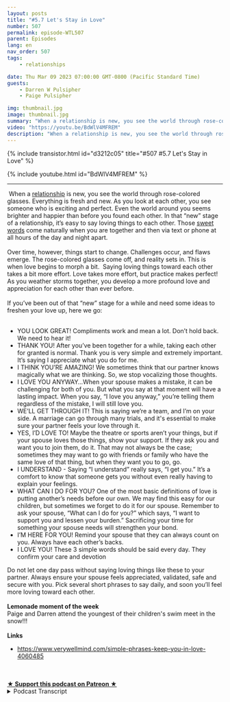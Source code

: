 ```yaml
---
layout: posts
title: "#5.7 Let's Stay in Love"
number: 507
permalink: episode-WTL507
parent: Episodes
lang: en
nav_order: 507
tags:
    - relationships

date: Thu Mar 09 2023 07:00:00 GMT-0800 (Pacific Standard Time)
guests:
    - Darren W Pulsipher
    - Paige Pulsipher

img: thumbnail.jpg
image: thumbnail.jpg
summary: "When a relationship is new, you see the world through rose-colored glasses. Everything is fresh and new. As you look at each other, you see someone who is exciting and perfect. Even the world around you seems brighter and happier than before you found each other."
video: "https://youtu.be/BdWlV4MFREM"
description: "When a relationship is new, you see the world through rose-colored glasses. Everything is fresh and new. As you look at each other, you see someone who is exciting and perfect. Even the world around you seems brighter and happier than before you found each other."
---
```


<div>
{% include transistor.html id="d3212c05" title="#507 #5.7 Let's Stay in Love" %}

{% include youtube.html id="BdWlV4MFREM" %}
</div>

---

<html><head></head><body><div>&nbsp;When a <a href="https://www.verywellmind.com/the-four-stages-of-relationships-4163472">relationship</a> is new, you see the world through rose-colored glasses. Everything is fresh and new. As you look at each other, you see someone who is exciting and perfect. Even the world around you seems brighter and happier than before you found each other. In that “new” stage of a relationship, it’s easy to say loving things to each other. Those <a href="https://www.verywellmind.com/words-of-affirmation-4783539">sweet words</a> come naturally when you are together and then via text or phone at all hours of the day and night apart.&nbsp;<br><br>Over time, however, things start to change. Challenges occur, and flaws emerge. The rose-colored glasses come off, and reality sets in. This is when love begins to morph a bit.&nbsp; Saying loving things toward each other takes a bit more effort. Love takes more effort, but practice makes perfect! As you weather storms together, you develop a more profound love and appreciation for each other than ever before.</div><div><br>If you’ve been out of that “new” stage for a while and need some ideas to freshen your love up, here we go:<br><br></div><ul><li>YOU LOOK GREAT! Compliments work and mean a lot. Don’t hold back. We need to hear it!</li><li>THANK YOU! After you’ve been together for a while, taking each other for granted is normal. Thank you is very simple and extremely important. It’s saying I appreciate what you do for me.</li><li>I THINK YOU’RE AMAZING! We sometimes think that our partner knows magically what we are thinking. So, we stop vocalizing those thoughts.</li><li>I LOVE YOU ANYWAY…When your spouse makes a mistake, it can be challenging for both of you. But what you say at that moment will have a lasting impact. When you say, “I love you anyway,” you’re telling them regardless of the mistake, I will still love you.</li><li>WE’LL GET THROUGH IT! This is saying we’re a team, and I’m on your side. A marriage can go through many trials, and it's essential to make sure your partner feels your love through it.</li><li>YES, I’D LOVE TO! Maybe the theatre or sports aren’t your things, but if your spouse loves those things, show your support. If they ask you and want you to join them, do it. That may not always be the case; sometimes they may want to go with friends or family who have the same love of that thing, but when they want you to go, go.</li><li>I UNDERSTAND - Saying “I understand” really says, “I get you.” It’s a comfort to know that someone gets you without even really having to explain your feelings.</li><li>WHAT CAN I DO FOR YOU? One of the most basic definitions of love is putting another’s needs before our own. We may find this easy for our children, but sometimes we forget to do it for our spouse. Remember to ask your spouse, “What can I do for you?” which says, “I want to support you and lessen your burden.” Sacrificing your time for something your spouse needs will strengthen your bond.</li><li>I’M HERE FOR YOU! Remind your spouse that they can always count on you. Always have each other’s backs.</li><li>I LOVE YOU! These 3 simple words should be said every day. They confirm your care and devotion</li></ul><div>Do not let one day pass without saying loving things like these to your partner. Always ensure your spouse feels appreciated, validated, safe and secure with you. Pick several short phrases to say daily, and soon you’ll feel more loving toward each other.</div><div><br><strong>Lemonade moment of the week</strong></div><div>Paige and Darren attend the youngest of their children's swim meet in the snow!!!<br><br><strong>Links</strong></div><ul><li><a href="https://www.verywellmind.com/simple-phrases-keep-you-in-love-4060485">https://www.verywellmind.com/simple-phrases-keep-you-in-love-4060485</a></li></ul><div><br><br></div>
<strong>
  <a href="https://www.patreon.com/wheresthelemonade" target="_donate" rel="payment" title="★ Support this podcast on Patreon ★">★ Support this podcast on Patreon ★</a>
</strong></body></html>

<details>
<summary> Podcast Transcript </summary>

<p>﻿1</p>
<p>On today's episode.</p>
<p>Let's talk about staying in love.</p>
<p>Okay.</p>
<p>So our great research department, a.k.a.</p>
<p>Paige, came up with a great topicthis week.</p>
<p>I'm actually excited about it.</p>
<p>I think it's actually pretty interesting.</p>
<p>You kind of just learned about itlike 2 minutes ago. Yes.</p>
<p>No. No.</p>
<p>Well, you learned about a week agowhen we were going to record it,like I told you about it.</p>
<p>Then we've all started not feeling well.</p>
<p>You were out of town for a couple days,and then we literally just pulled it upand I was like, Wait, what are we doing?</p>
<p>So it's kind of fresh for both of us.</p>
<p>You've never seen it?</p>
<p>No. And I had toto renew it to my eyes once again.</p>
<p>Okay, so.</p>
<p>So what's interesting about this one iswhat can we do?</p>
<p>When we were first engaged,even before we were engaged, were married.</p>
<p>Say, before we were engaged?</p>
<p>Yes. Holy cow.</p>
<p>Could not stay away from me. Too much PDA.</p>
<p>All of ourchildren and anyone around uswill definitely say that.</p>
<p>Yes, absolutely. And it was. It was much.</p>
<p>In fact, here's a funny story. Was this.</p>
<p>This was on our honeymoon.</p>
<p>And we were going to</p>
<p>I don't know if it was likewe were we were on our way to our wayon our way there to the honeymoon.</p>
<p>We were in the airport in lineto ask the ladyat the desk, at the United deska question.</p>
<p>And we were waiting and we weren't likewe were just like we were standing in lineand we were sittingnext each other and we,you know, we kissed and then we would talkand then we would kiss.</p>
<p>And she got mad.</p>
<p>Was it the lady at the desk?</p>
<p>Yes, the lady behind us. No,it was the lady at the desk.</p>
<p>It was the night she was like, Oh,my gosh, why don't you guys get a room?</p>
<p>This is so inappropriate.</p>
<p>And we were we were so taken abackbecause we were, like, doing a literallywe were just we were kissing and huggingand hugging, but it wasn't like we were.</p>
<p>Anyway, yeah,maybe that's why I have one case status.</p>
<p>Why? Because I complained.</p>
<p>I didn't complain. No, we didn'tcomplain. No, no.</p>
<p>Even though she was. She.</p>
<p>She was really. She was really upset.</p>
<p>She was really upset.</p>
<p>So we were like,she needs a boyfriend or a girlfriend.</p>
<p>Whatever she needs, she needs something.</p>
<p>But over time, that kind of slowlychanges and things kind of fade.</p>
<p>They do.</p>
<p>And not just being affectionatewith each other.</p>
<p>In fact, that'snot even what this podcast is about.</p>
<p>It's more about the things you sayto each other and,and you you see each otherwhen you're dating and when you're engagedand you're just feeling that new.</p>
<p>And probably even the firstmaybe couple of years you're married,you see each other through rose coloredglasses, right?</p>
<p>Everything they do is cute and funny.</p>
<p>Right in my socks on the floor.</p>
<p>Yeah.</p>
<p>I mean, yeah,that's each something so minor.</p>
<p>But you're right.</p>
<p>I mean, like, all those little things,like, oh, they chew too loud or they.</p>
<p>Whatever it is, I mean, likeyou think you did in the beginning,you thought it was cute and you thought itwas, Oh, just a little quirk.</p>
<p>And a few yearsin, it's annoying and it's bugging you.</p>
<p>And why is it bugging you? Yeah, exactly.</p>
<p>No, Why?</p>
<p>Why does that bug you? What?</p>
<p>But the little things I do.</p>
<p>I didn't say that.</p>
<p>I think in general.</p>
<p>Oh, in general, Nothing.</p>
<p>Nothing that you do ever bothers you?</p>
<p>No. Mm hmm.</p>
<p>Okay. But no, it's true.</p>
<p>Like,over time, challenges occur, flaws emerge,the rose colored glassescome off, and reality sets in.</p>
<p>Right?</p>
<p>I think it sets in fasterwhen you are in a blended family.</p>
<p>Much fasterbecause you don't get that new.</p>
<p>Let's grow together.</p>
<p>Let's start our family together.</p>
<p>You are just set into the middleof two families already formed, right?</p>
<p>Yeah.</p>
<p>So you don't you don't even get thatthat real newness with each other.</p>
<p>So this is normal?</p>
<p>Oh, I think this is very normal.</p>
<p>I think this is very normal forthe things that you once thought were cuteand funnyand quirky are normal, are now annoyingand obnoxious and knock it off.</p>
<p>So I wanted to talk aboutif you've been out of that new stagefor a while and you're feeling likeeverything he or she doesbothers me,</p>
<p>Let's talk about how to freshen things up.</p>
<p>What do you think? Sounds good. Okay.</p>
<p>All right.</p>
<p>But we're going to be very specificon that.</p>
<p>On what we can do to freshen things up.</p>
<p>And the one thingwe're going to talk aboutspecifically are words</p>
<p>You can say absolutely not.</p>
<p>Things you do right, but wordsthat you can say on a daily basisthat will freshen things upand and keep things alive,because we could have severaldifferent episodes on things you could do.</p>
<p>Absolutely.</p>
<p>But today we're only going to thingsyou can say.</p>
<p>Yeah. Things you can.</p>
<p>You can say, okay, so first one,you look great.</p>
<p>Now I have to say so a lot of thesewe're going to be really honestwith these things and we'll tell you whatwe're good at and what we're not good at.</p>
<p>You are fantastic at this one.</p>
<p>Oh, thank you. So complimentsmean a lot to your spouse</p>
<p>If you've been married for 40 years,we need to hear it.</p>
<p>I think women especially need to hear it,but many to hear it too.</p>
<p>But you, Darren, is very complimentary.</p>
<p>Always.</p>
<p>Not always.</p>
<p>You do look great.</p>
<p>Well, I think I do appreciate that.</p>
<p>But I do get mad if I, like,come in and swear to no makeup and my hairsticking up everywhere and you're like,</p>
<p>Hey, beautiful.</p>
<p>I'm like, you know, I don't look beautifulright now, but so okay, so no patronize.</p>
<p>So yes, for you guys out there,if your wife just woke up,has been sick for several days,kind of smell and thenthe hair's everywhereand you know has bagsdon't realize going to her and say,oh, you look great.</p>
<p>Not a good thing to say. It's not.</p>
<p>Because then we wonder when you do tell uswe look great and we feel great,does he mean it or because he said itwhen we know we don't look great?</p>
<p>So so mean it,but do complement each other?</p>
<p>It means a lot. I really think it does.</p>
<p>What do you think?</p>
<p>No, I agree.</p>
<p>Now there's a trap.</p>
<p>Okay? It's that everyone knows this trap.</p>
<p>Does this dress make me look fat?</p>
<p>Yeah. Trap.</p>
<p>That's a trap. That's a trap.</p>
<p>So there is no goodand there's no good answer to that.</p>
<p>So to circumventthat trap from ever happening,tell your spousethey look great more oftenthan they don't have to ask for thatcompliment, because a lot of times you'resaying, does this dressmake me look fat?</p>
<p>They'relooking for some kind of compliment.</p>
<p>They're looking for validationthat they look good or they feelthey need that, right.</p>
<p>They need that validation.</p>
<p>Now, I also want your honest opinionand you do give it to me.</p>
<p>I'll try things on and I'll say,</p>
<p>What do you think?</p>
<p>And you'll say,</p>
<p>You know what? That doesn't.</p>
<p>You know, there's other dressesthat look better on you.</p>
<p>You do say thatand it's not flattering on, you know,</p>
<p>And I want that honest opinion.</p>
<p>I don't know why I do, though.</p>
<p>That is true.</p>
<p>So you've got to know your spouse.</p>
<p>You do you need to know your spouse.</p>
<p>And I want that from you.</p>
<p>I do.</p>
<p>I don't want to wear somethingthat doesn't look good on me.</p>
<p>And maybe I think it looks good.</p>
<p>But if someone else doesn'tthink it looks,it actually just mattersthat you think it looks good, right?</p>
<p>That's not true.</p>
<p>That's not true.</p>
<p>That'swhat other people think. It looks good.</p>
<p>All right.</p>
<p>So compliments. Do it. Don't hold back.</p>
<p>All right, next one. Thank you.</p>
<p>Okay.</p>
<p>I think this is we're really good at thisone, too, because we are both very awarethat we don't want to take each otherfor granted or take things for granted.</p>
<p>What do you think?</p>
<p>I totally agree.</p>
<p>And also, when you are sayingthank you, it helpsyou realize thatyou appreciate the workthat someone has done. Yes.</p>
<p>Right. Yes.</p>
<p>That youthat you need that help in your life.</p>
<p>This this really shows that dependencythat you have on each otherand really helps you grow closer together.</p>
<p>So I like this onea lot. Here's a great example.</p>
<p>You came home last night very late.</p>
<p>You've been up for 20 hours.</p>
<p>Yeah.</p>
<p>You took a one day tripand you had gotten up at four.</p>
<p>You got home at 11 and you walked in.</p>
<p>I was in bed and you went over and startedchanging your clothes.</p>
<p>And you noticed that</p>
<p>I had done the laundry and you said,</p>
<p>Thank you so much for doing the laundry.</p>
<p>Now, I really appreciate it. Yeah.</p>
<p>So finding even those small little things.</p>
<p>Well, the laundry was not a small thing,but the things that you would normally do,which is one of the one of the rolesthat you have.</p>
<p>Yes. You do the laundry. Right.</p>
<p>But when you say thank you,when I cook dinner,which I one of my roles is cooking dinner,it makes me want to do it again.</p>
<p>And I always tell you how appreciative</p>
<p>I am of your work and how much youdo for our family financially,where I don't hold back that way.</p>
<p>And always. Thank you. I appreciate that.</p>
<p>Yeah, we're very we're very gratefulfor the things each other.</p>
<p>So we're going to do this one.</p>
<p>Yeah, we'll get this one.</p>
<p>But I think Please don't.</p>
<p>We're perfect.</p>
<p>Just you guys know, I was going to say,do you want one that</p>
<p>I'm only putting this outfor our listeners,</p>
<p>One that you're not good atis it's not on here.</p>
<p>You're not great at saying please.</p>
<p>Well, hey, honey, if it's not on here,we're not supposed to talk about it.</p>
<p>But I always say, you'll say something.</p>
<p>I'll go. Please.</p>
<p>So please stick to the script.</p>
<p>It's not on the list,so we're not going to talk about it.</p>
<p>Okey dokey.</p>
<p>Thank you for reminding methat it's not on here.</p>
<p>Oh, great.</p>
<p>All right. Obviously,</p>
<p>I've got something to work on.</p>
<p>All right, The next one.</p>
<p>I think you're so amazing.</p>
<p>So we sometimes thinkthat our partner knows magically whatwe are thinking, and so we stop sayingthings like, I think you're greator I think you're wonderful,or I think you're amazing.</p>
<p>And I think these are thingsthat we need to tell each other.</p>
<p>And you don't have to use the wordamazing.</p>
<p>If you think that that's over the top,then don't use it.</p>
<p>That's not in your repertoire of wordsyou would normally say.</p>
<p>Then, you know, I have to say,</p>
<p>I think you're amazing.</p>
<p>You say something like,</p>
<p>Ooh, that's for your superpowers.</p>
<p>Yeah. Or what you're really good at.</p>
<p>Yeah, just say, that was really great.</p>
<p>Whatever you want to come up with. But.</p>
<p>But just keep telling themthat you think that they're great.</p>
<p>I find this one interestingbecause it affects your marriagein a profound way, because if you do this,then you're looking for thingsthat your spouse is good at.</p>
<p>Yeah, that excels at or is maybe hasn'tbeen good at,but is great at now or is progressing.</p>
<p>And if you're pointing those things outand saying them,you're also recognizinghow great you have it.</p>
<p>Oh, I like to have a spouselike this. Yeah.</p>
<p>So I think there's almost like a double,a double positive on this one.</p>
<p>Right. Okay.</p>
<p>Okay.</p>
<p>Now this next one I don't like at all.</p>
<p>I think this one's funny.</p>
<p>I don't like this one.</p>
<p>I would never say this,and I would never want you to say this.</p>
<p>Okay, Go ahead.</p>
<p>I love you anyway, honey.</p>
<p>I love you.</p>
<p>Anyway, a psychologist saidthat you're supposed to say I love you any</p>
<p>When your spouse makes it hard,it says when your spouse makes a mistake,it can be hard on both of you.</p>
<p>But what you say in the momentwill have a lasting impact by saying,</p>
<p>I love you anyway.</p>
<p>It's telling them that it'sokay to make a mistake.</p>
<p>Boo Boo.</p>
<p>I don't ever want me to make a mistake.</p>
<p>No, you would want me to saywhen you do make a mistakeor when I make a mistake,it's kind of condescending.</p>
<p>It is very gone. Is it?</p>
<p>I love you anyway, honey.</p>
<p>I love you any way.</p>
<p>Even if you. All right, So let's try.</p>
<p>Let's turn this around to something betterthat you could say, because I think the</p>
<p>I think the concept here is good in thatyour spouse does make mistakes.</p>
<p>Absolutely.</p>
<p>And sometimes you need to point that out.</p>
<p>Maybe you don't need to point that out.</p>
<p>That's a good one.</p>
<p>What what do we need to point outand what shouldn't we point out?</p>
<p>What do we need to let go?</p>
<p>And I think you need to let goa lot of things unless you're.</p>
<p>Well, here's the thing.</p>
<p>If your spouse is really feeling awfulabout the mistake that they made,then to me a different approach wouldbe, I'm really sorry, honey.</p>
<p>I'm really sorry that that happened.</p>
<p>Now you're empathizing with them.</p>
<p>You're not giving them a way out of,</p>
<p>Hey, I made a huge mistake, man.</p>
<p>That must be really toughto feel that way.</p>
<p>Or some way of empathizing with them.</p>
<p>Yeah, but little mistakes now.</p>
<p>You don't need to pick it those. Yeah,and that's hard.</p>
<p>And that's after you've been marrieda few years,you start to pick those thingsand we need to.</p>
<p>You have to really work at letting it go.</p>
<p>But yeah, that I love you anyway.</p>
<p>I think that I don't like that at all.</p>
<p>I if anyone has suggestionson a better way to say out onesthat might be good,but don't pick the scab.</p>
<p>Don't pick this up. Yeah.</p>
<p>All right, there we go.</p>
<p>So is that what you should say?</p>
<p>Honey, I'm not going to pick the scab.</p>
<p>Yeah, that'll be after.</p>
<p>I love you anyway.</p>
<p>I'm not going to pick the scar code.</p>
<p>Word will be scab.</p>
<p>I'll say scab,and you'll know that I love you anyway.</p>
<p>Okay.</p>
<p>All right.</p>
<p>The next one, we'll get through it.</p>
<p>So I kind of like this one.</p>
<p>Do you?</p>
<p>I do.</p>
<p>Because what you're saying is. Well,</p>
<p>I would add to it.</p>
<p>We'll get through it together.</p>
<p>We can work.</p>
<p>We can beat this problem together.</p>
<p>We've talked about this on our podcastbefore.</p>
<p>Yeah.</p>
<p>That it'syou and I against the world, right?</p>
<p>It's saying we're a team.</p>
<p>We're a team through it. Right?</p>
<p>So if there's a problemthat we're having in our relationship,we try and put it as the combatant.</p>
<p>What we're trying to as a team tackleand write and resolve, right.</p>
<p>And beat that conflict that we have.</p>
<p>Yeah, to me, I kind of like this one.</p>
<p>I do too.</p>
<p>I guess it's just just seeing it.</p>
<p>We'll get through it like woo rah rah.</p>
<p>Seems a little trite.</p>
<p>I don't know, but.</p>
<p>But yes, I understand.</p>
<p>You don't like those sports.</p>
<p>You don't like those sports things,though.</p>
<p>The rah rah rah.</p>
<p>Yeah. No, you don't.</p>
<p>You know. You know you don't like a coach.</p>
<p>Come on, let's workharder. Let's go, team. Let's go.</p>
<p>You don't want to seem little patronizingsometimes, but anyway.</p>
<p>But I understand the concept.</p>
<p>I understand what they're trying to say.</p>
<p>So I understand that we'll get through it.</p>
<p>I understand what they're trying to say.</p>
<p>We're a team. I'm on your side.</p>
<p>All right?</p>
<p>Like I get it.</p>
<p>I get it.</p>
<p>Okay.</p>
<p>All right, Next one.</p>
<p>This one. I know you want me to say more.</p>
<p>Yes, I'd love to. Yes.</p>
<p>So I think this is important,but there's a button.</p>
<p>Okay, What's the vibe?</p>
<p>Well, okay, so.</p>
<p>So the phrases. Yes. Are.</p>
<p>That is so what this is saying isbeing opento things that your spouse enjoysthat maybe you don't.</p>
<p>That's what this is saying.</p>
<p>Oh, okay.</p>
<p>I thought it was like, Honey, I need youto go get the Easter decorations.</p>
<p>No, no, that's not what this is saying.</p>
<p>I mean, yes, we could say thatthat's doing that, too.</p>
<p>But instead of an eyerolling like an eye roll. Huh?</p>
<p>But no, this is saying it's somethingthat's not your thing,but you're showing your support, right?</p>
<p>So I think that is really important.</p>
<p>Like, but what? Like give me an example.</p>
<p>Oh, like,if I want to go see a country concert.</p>
<p>You hate country.</p>
<p>Why would we do that?</p>
<p>And you support me by buying ticketsand stuff right now, I there's no</p>
<p>I don't know that there's any country band</p>
<p>I'd want to go see either, but.</p>
<p>But I know I get your point.</p>
<p>Yeah, I'd loveto. So you need to go beyondyour comfort level. Yes.</p>
<p>Sometimes.</p>
<p>And say, Yeah,hey, let's go do something different.</p>
<p>Let's go do something that you want,that you want to do.</p>
<p>Right now.</p>
<p>I also feel likeit's okay to let your spouse do theirown thing that you are interested in.</p>
<p>That's okay too,</p>
<p>So you've got to work on that.</p>
<p>But if if you're feeling like,you know,you want your spouse to support you and,you know, I really want you to go with meto do this, then talk to them about that.</p>
<p>And, you know,hopefully they'll go with you.</p>
<p>Maybe not every time, right?</p>
<p>Maybe not every time, but once or twice.</p>
<p>Just support, you know, somethingthat you like that you know, they don't.</p>
<p>Well,an interest can change over the years.</p>
<p>Best example.</p>
<p>Sorry, Rachel and Russell,</p>
<p>I'm calling you two out our kids.</p>
<p>Rachel hatedsports when she got married, and.</p>
<p>But Russell loves sports and any sport.</p>
<p>Russell loves watching,participating in anything.</p>
<p>So Rachel startedjust watching sports with him.</p>
<p>And then Rachel started loving sports.</p>
<p>Now, I think Rachel likes itmore than Russell.</p>
<p>Yeah, Yeah.</p>
<p>She used to just read a book whilehe watched the sports and it was fine.</p>
<p>And now she loves them.</p>
<p>So just, you know, you can change.</p>
<p>Yeah. Yeah, that's. That's good. The.</p>
<p>All right, next one.</p>
<p>I understand.</p>
<p>See, now,this one actually, Waller's me, too.</p>
<p>You know that this bothers.</p>
<p>Yes, because it sounds patronizing.</p>
<p>Oh, well, it does. Like.</p>
<p>So if I'm having.</p>
<p>Okay, here's a good example.</p>
<p>So say</p>
<p>I'm having it's that time of the monthfor me and I'm having crampsand I'm really in a bad mood.</p>
<p>And you're like, Oh, sweetie,</p>
<p>I understand.</p>
<p>No, you don't. You're not having cramps.</p>
<p>It's not the time of the month for you.</p>
<p>You've never had this. No, you don't.</p>
<p>Okay, now, so what should I do?</p>
<p>Not just hand you a box of chocolate?</p>
<p>Yeah, Just be like, Hey, what can I do?</p>
<p>What can I do to comfort you?</p>
<p>You know, I'm.</p>
<p>I'm here for you is fine, but I understandyou don't always understand exactlywhat they're going through right now.</p>
<p>I agree.</p>
<p>Hey, this reminds me of the new movie</p>
<p>Avatar.</p>
<p>What was the big word in therethat says, I understand.</p>
<p>I see you. You remember that in the movie?</p>
<p>She kept saying that.</p>
<p>And at the endit was the big phrase. It's the big eyes.</p>
<p>See you. Yes, It's all over The Bachelorright now. Right.</p>
<p>I see you. Which means OZO.</p>
<p>That's the key word.</p>
<p>That's a keyword on the Bachelor, right? Sees me.</p>
<p>You see me? Yeah.</p>
<p>Well, that that is what this really means,is I see what you're going through.</p>
<p>I may not understand it.</p>
<p>Yes, but I see what you're going through.</p>
<p>What can I do to help? Right?</p>
<p>So I don't necessarily thinkthat you should say I understand,because you probably don't.</p>
<p>But there's better things to just.</p>
<p>I hate.</p>
<p>What can I do for you?</p>
<p>Which actually is the next step.</p>
<p>And what can I do for you?</p>
<p>Yeah, what can I do for you?</p>
<p>I you know, I say this when you're sick.</p>
<p>Absolutely.</p>
<p>And I always get the same response.</p>
<p>Nothing.</p>
<p>Well, sometimes you can't do anythingwhen someone's sick.</p>
<p>Have a right.</p>
<p>But it's okay to say, Yeah,</p>
<p>I really need soupor I really need medicineor I really need something.</p>
<p>Otherwise on my side,what can I do for you?</p>
<p>I'm really honestly saying, Hey, what.</p>
<p>What can I do to help you go?</p>
<p>Oh, nothing.</p>
<p>That kind of shuts me down too.</p>
<p>I can't help you.</p>
<p>I want to take care of you.</p>
<p>I know you do.</p>
<p>You always want to take care.</p>
<p>I think most people want to take careof their spouse.</p>
<p>And a lot of times therereally is nothing that you can do, though.</p>
<p>But the.</p>
<p>It's appreciated that you ask,right?</p>
<p>Yeah, I guess so.</p>
<p>But I guess another thingthat you can do on this is look around.</p>
<p>Is there something obviousthat you could do to help out?</p>
<p>Okay. My gosh. Yeah.</p>
<p>All right.</p>
<p>The next one. I'm here for you,which I already mentioned to youinstead of I understand, right?</p>
<p>Just remind your spousethat they can count on you.</p>
<p>I've got your back, right?</p>
<p>That we're going through this together.</p>
<p>I'm here for you.</p>
<p>So that's a good one.</p>
<p>Okay.</p>
<p>Like I said, theseall seem a little cheesy to me.</p>
<p>I'm not into the cheese factor.</p>
<p>I'm here for you,but I'm going to use that one on you.</p>
<p>There's different ways you can say thatwithout just saying, I'm here.</p>
<p>I'm here for you.</p>
<p>I understand.</p>
<p>And I'm here for you. Any hope?</p>
<p>If there's any marriage counselorslistening today, Paige,or if any of you are seeing a marriagecounselor,you should have themlisten to this episode, because,like Paige, she's completely destroyedtheir whole toolbox.</p>
<p>Well, there's just other waysyou can say these things and just.</p>
<p>I'm here for you.</p>
<p>Okay, last one. And I love this one.</p>
<p>And we say this one all the time.</p>
<p>She almo I love you.</p>
<p>Three simple words. Yep.</p>
<p>I think these are important.</p>
<p>I don't think you could say it too much.</p>
<p>I don't think it's overused.</p>
<p>That's just my opinion.</p>
<p>Well, you know,this reminds me of the movie Moonstruck.</p>
<p>Do you remember the movie Moonstruck?</p>
<p>I do, but not specifically.</p>
<p>Yeah, that's what's funny about you.</p>
<p>Remember all the movies.</p>
<p>But there's a line in there. It's the.</p>
<p>It's the dad.</p>
<p>He won't say I love you to is to his wife.</p>
<p>Okay?</p>
<p>He'll say it in Italian,but he won't say it in English, okay?</p>
<p>Until things kind of fall apart.</p>
<p>And then he finally does,which is really sad.</p>
<p>That is really sad. I think thatsaying I love you,it just even if you're madat your spouse, hearing thatlike hearing themsay that it does, it kind of.</p>
<p>So if we're yelling at each other,</p>
<p>I can say I love you.</p>
<p>Sure. Give it a shot. Try.</p>
<p>I got to figure out what we'regoing to argue about so we can do this.</p>
<p>All right?</p>
<p>So don't let a day pass without sayingloving things to your partner.</p>
<p>The reason I picked this is because</p>
<p>I think when you're talkingnice to each other, itthat bleeds into maybe putting those rosecolored glasses back on itcan bleed into other things in your life.</p>
<p>If you're talking nice to each other,then I think that canpermeateinto all aspects of your relations.</p>
<p>I think you hit it.</p>
<p>I think you hit the main pointof all these phrases isare you talking nice to your spouse?</p>
<p>Right?</p>
<p>Are you talking nice about your spouse?</p>
<p>Yeah. Familiarity breeds contempt.</p>
<p>I really hate that phrase.</p>
<p>I you know, I do bring it upbecause I think it is true when I think wesometimes treatthe people we love the most, the worst.</p>
<p>And that's what that that's whatthat scene means, Right.</p>
<p>I know.</p>
<p>I think I think it's a horrible saying.</p>
<p>It is, but it's a lot of the timesit's true.</p>
<p>Let's make it not true.</p>
<p>Well, I agree with you there. Yes.</p>
<p>I really think familiarity shouldreally deep in your love for each other.</p>
<p>And I think put the rose colored glassesback on and say,what are the great things about my spousethat I just totally adore?</p>
<p>And, you know, we lovewe've talked about this before.</p>
<p>If you want to find the flawsin your spouse.</p>
<p>Oh, it's real easy to find.</p>
<p>We all have flaws.</p>
<p>You are not speaking from experience.</p>
<p>No, not at all.</p>
<p>Just books that I've read, movies</p>
<p>I've watched.</p>
<p>But we can You can find them.</p>
<p>You can find them. It's not hard.</p>
<p>But don't look for them.</p>
<p>Don't look for them.</p>
<p>Look for the good things.</p>
<p>I think your spouse already knowswhat their flaws are.</p>
<p>They don't know, of course.</p>
<p>And and, you know, this goes intokind of my philosophyon actually teaching children as well.</p>
<p>If you focus only on their weaknesses,that will be the focus of their self-worthis their weaknesses.</p>
<p>If you focus on their strengths, it'samazing what those strengthswill overcome their weaknessesjust by overwhelming their weaknesses.</p>
<p>The best example I have ofthis is with my oldestson, Matthew, who was growing up.</p>
<p>One of his weaknesses was mathematics.</p>
<p>He hated it.</p>
<p>He wouldn't.</p>
<p>And we've worked on it.</p>
<p>We were.</p>
<p>Oh, it was awful.</p>
<p>And we worked really hard on it.</p>
<p>And he just became moreand more frustrated.</p>
<p>And finally I said, Forget it.</p>
<p>He loved to readand he could read anything.</p>
<p>So what did we do?</p>
<p>We bought himbooks about the history of mathematics.</p>
<p>And guess what?</p>
<p>He devoured those books and he startedto use that reading talent that he had.</p>
<p>His strength overcame math.</p>
<p>Is he a incredible mathematician now?</p>
<p>No, he's not. Butthat strength that he had toconsume literature and readand things like thatcompletely overwhelmedhis deficits that he had in math.</p>
<p>I think the same thing's truein our marriage.</p>
<p>I think if we focus on the strengthsof our spouse,it will overshadow the smallwe weaknesses and flaws in their characteror in theiror in in every aspect of their life.</p>
<p>All right. Did I get off my soapbox?</p>
<p>Are you all bored? Mm hmm.</p>
<p>I figured as much timeare eliminated, Member of the weekhas to do with weather again.</p>
<p>Snow at a swim meet of all places.</p>
<p>The first time we've had snowin 12 years in Folsom.</p>
<p>I don't even know that it was snow.</p>
<p>It was sleet. It was. It was horrible.</p>
<p>Here's what you might have in snowfor like a minute or two.</p>
<p>But when you're at a swim meet,you don't expect it to be snowing.</p>
<p>But that's what happened to us.</p>
<p>We went to David's swim meetand it snowed.</p>
<p>It was that was pretty much lemons.</p>
<p>Was there any lemonade from it?</p>
<p>I mean, just getting to support him.</p>
<p>But it was freezing.</p>
<p>It was freezing.</p>
<p>And the kids will remember thatthe rest of their lives.</p>
<p>So that was kind of cool.</p>

</details>
